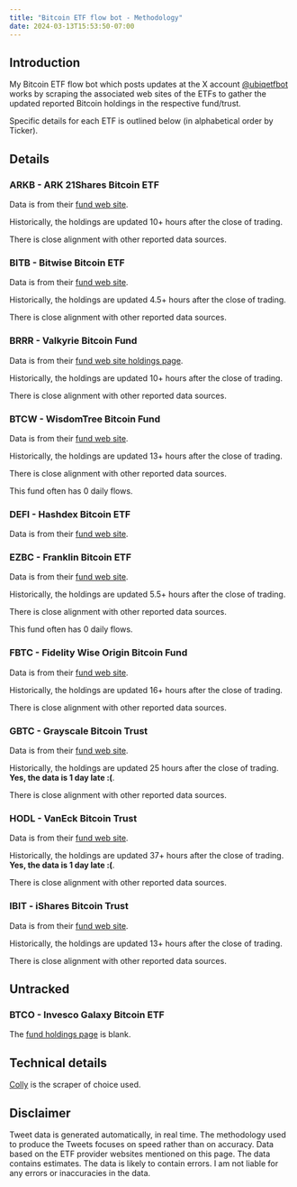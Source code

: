 ```yaml
---
title: "Bitcoin ETF flow bot - Methodology"
date: 2024-03-13T15:53:50-07:00
---
```


## Introduction

My Bitcoin ETF flow bot which posts updates at the X account [@ubiqetfbot](https://twitter.com/ubiqetfbot) works by scraping the associated web sites of the ETFs to gather the updated reported Bitcoin holdings in the respective fund/trust.

Specific details for each ETF is outlined below (in alphabetical order by Ticker).

## Details

### ARKB - ARK 21Shares Bitcoin ETF

Data is from their [fund web site](https://ark-funds.com/funds/arkb/).

Historically, the holdings are updated 10+ hours after the close of trading. 

There is close alignment with other reported data sources.

### BITB - Bitwise Bitcoin ETF

Data is from their [fund web site](https://bitbetf.com).

Historically, the holdings are updated 4.5+ hours after the close of trading. 

There is close alignment with other reported data sources.

### BRRR - Valkyrie Bitcoin Fund

Data is from their [fund web site holdings page](https://valkyrieinvest.com/brrr-holdings/).

Historically, the holdings are updated 10+ hours after the close of trading. 

There is close alignment with other reported data sources.

### BTCW - WisdomTree Bitcoin Fund

Data is from their [fund web site](https://www.wisdomtree.com/investments/etfs/crypto/btcw).

Historically, the holdings are updated 13+ hours after the close of trading. 

There is close alignment with other reported data sources.

This fund often has 0 daily flows.

### DEFI - Hashdex Bitcoin ETF

Data is from their [fund web site](https://hashdex-etfs.com/defi).

### EZBC - Franklin Bitcoin ETF

Data is from their [fund web site](https://www.franklintempleton.com/investments/options/exchange-traded-funds/products/39639/SINGLCLASS/franklin-bitcoin-etf/EZBC).

Historically, the holdings are updated 5.5+ hours after the close of trading. 

There is close alignment with other reported data sources.

This fund often has 0 daily flows.

### FBTC - Fidelity Wise Origin Bitcoin Fund

Data is from their [fund web site](https://digital.fidelity.com/prgw/digital/research/quote/dashboard/summary?symbol=FBTC).

Historically, the holdings are updated 16+ hours after the close of trading. 

There is close alignment with other reported data sources.

### GBTC - Grayscale Bitcoin Trust

Data is from their [fund web site](https://etfs.grayscale.com/gbtc).

Historically, the holdings are updated 25 hours after the close of trading. **Yes, the data is 1 day late :(**.

There is close alignment with other reported data sources.

### HODL - VanEck Bitcoin Trust

Data is from their [fund web site](https://www.vaneck.com/us/en/investments/bitcoin-trust-hodl/overview/).

Historically, the holdings are updated 37+ hours after the close of trading. **Yes, the data is 1 day late :(**.

There is close alignment with other reported data sources.

### IBIT - iShares Bitcoin Trust

Data is from their [fund web site](https://www.ishares.com/us/products/333011/ishares-bitcoin-trust).

Historically, the holdings are updated 13+ hours after the close of trading.

There is close alignment with other reported data sources.

## Untracked

### BTCO - Invesco Galaxy Bitcoin ETF

The [fund holdings page](https://www.invesco.com/us/financial-products/etfs/holdings?audienceType=Investor&ticker=BTCO) is blank.

## Technical details

[Colly](https://go-colly.org) is the scraper of choice used.

## Disclaimer

Tweet data is generated automatically, in real time. The methodology used to produce the Tweets focuses on speed rather than on accuracy. Data based on the ETF provider websites mentioned on this page. The data contains estimates. The data is likely to contain errors. I am not liable for any errors or inaccuracies in the data.
